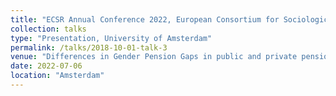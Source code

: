 ```yaml
---
title: "ECSR Annual Conference 2022, European Consortium for Sociological Research (ECSR)"
collection: talks
type: "Presentation, University of Amsterdam"
permalink: /talks/2018-10-01-talk-3
venue: "Differences in Gender Pension Gaps in public and private pensions in West Germany: Which role do work-family life courses play?"
date: 2022-07-06
location: "Amsterdam"
---
```



